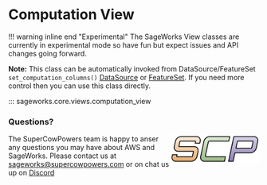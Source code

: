 # Computation View

!!! warning inline end "Experimental"
    The SageWorks View classes are currently in experimental mode so have fun but expect issues and API changes going forward.
    
**Note:** This class can be automatically invoked from DataSource/FeatureSet `set_computation_columns()` [DataSource](../artifacts/athena_source.md) or [FeatureSet](../artifacts/feature_set_core.md). If you need more control then you can use this class directly.
    
::: sageworks.core.views.computation_view

### Questions?
<img align="right" src="../../../images/scp.png" width="180">

The SuperCowPowers team is happy to anser any questions you may have about AWS and SageWorks. Please contact us at [sageworks@supercowpowers.com](mailto:sageworks@supercowpowers.com) or on chat us up on [Discord](https://discord.gg/WHAJuz8sw8) 